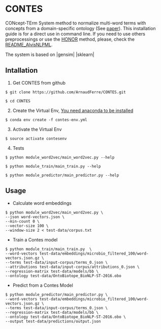 # CONTES
CONcept-TErm System method to normalize multi-word terms with concepts from a domain-specific ontology (See [paper](http://www.aclweb.org/anthology/W17-2312)). This installation guide is for a direct use in command line. If you need to use others preprocessings or use the [HONOR](https://www.aclweb.org/anthology/L18-1543) method, please, check the [README_AlvisNLPML](https://github.com/ArnaudFerre/CONTES/blob/master/README_AlvisNLPML.md).

The system is based on |gensim| |sklearn|

## Intallation
1. Get CONTES from github

```
$ git clone https://github.com/ArnaudFerre/CONTES.git

$ cd CONTES
```

2. Create the Virtual Env, [You need anaconda to be installed](https://conda.io/en/latest/miniconda.html)

```
$ conda env create -f contes-env.yml
```

3. Activate the Virtual Env

```
$ source activate contesenv
```

4. Tests

```
$ python module_word2vec/main_word2vec.py --help

$ python module_train/main_train.py --help

$ python module_predictor/main_predictor.py --help
```


## Usage
* Calculate word embeddings

```
$ python module_word2vec/main_word2vec.py \
--json word-vectors.json \
--min-count 0 \
--vector-size 100 \
--window-size 2 < test-data/corpus.txt
```

* Train a Contes model

```
$ python module_train/main_train.py  \
--word-vectors test-data/embeddings/microbio_filtered_100/word-vectors.json.gz \
--terms test-data/input-corpus/terms_0.json \
--attributions test-data/input-corpus/attributions_0.json \
--regression-matrix test-data/models/bb \
--ontology test-data/OntoBiotope_BioNLP-ST-2016.obo
```

* Predict from a Contes Model

```
$ python module_predictor/main_predictor.py \
--word-vectors test-data/embeddings/microbio_filtered_100/word-vectors.json.gz \
--terms test-data/input-corpus/terms_0.json \
--regression-matrix test-data/models/bb \
--ontology test-data/OntoBiotope_BioNLP-ST-2016.obo \
--output test-data/predictions/output.json
``` 
